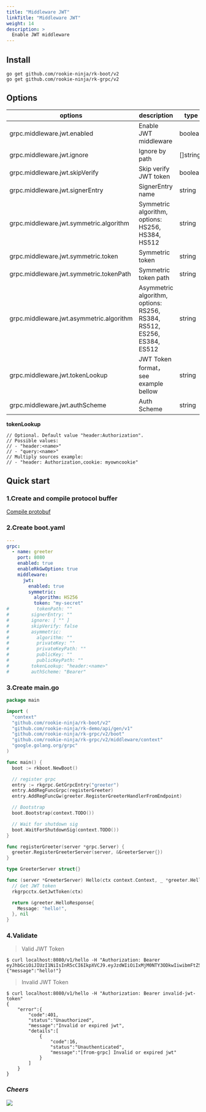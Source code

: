 ```yaml
---
title: "Middleware JWT"
linkTitle: "Middleware JWT"
weight: 14
description: >
  Enable JWT middleware
---
```


## Install
```shell script
go get github.com/rookie-ninja/rk-boot/v2
go get github.com/rookie-ninja/rk-grpc/v2
```

## Options
| options                     | description                        | type     | default                |
|----------------------------------------|--------------------------------| ------ |------------------------|
| grpc.middleware.jwt.enabled             | Enable JWT middleware                     | boolean | false                  |
| grpc.middleware.jwt.ignore  | Ignore by path                                                                       | []string | []                     |
| grpc.middleware.jwt.skipVerify           | Skip verify JWT token                                                   | boolean  | false                  |
| grpc.middleware.jwt.signerEntry         | SignerEntry name                 | string | ""                     |
| grpc.middleware.jwt.symmetric.algorithm | Symmetric algorithm, options: HS256, HS384, HS512                         | string | ""                     |
| grpc.middleware.jwt.symmetric.token     | Symmetric token                         | string | ""                     |
| grpc.middleware.jwt.symmetric.tokenPath | Symmetric token path                     | string | ""                     |
| grpc.middleware.jwt.asymmetric.algorithm| Asymmetric algorithm, options: RS256, RS384, RS512, ES256, ES384, ES512                        | string | ""                     |
| grpc.middleware.jwt.tokenLookup         | JWT Token format，see example bellow | string | "header:Authorization" |
| grpc.middleware.jwt.authScheme          | Auth Scheme                 | string | Bearer                 |

**tokenLookup**

```
// Optional. Default value "header:Authorization".
// Possible values:
// - "header:<name>"
// - "query:<name>"
// Multiply sources example:
// - "header: Authorization,cookie: myowncookie"
```

## Quick start
### 1.Create and compile protocol buffer
[Compile protobuf](/en/docs/rk-boot/user-guide/grpc/basic/buf/)

### 2.Create boot.yaml
```yaml
---
grpc:
  - name: greeter
    port: 8080
    enabled: true
    enableRkGwOption: true
    middleware:
      jwt:
        enabled: true
        symmetric:
          algorithm: HS256
          token: "my-secret"
#          tokenPath: ""
#        signerEntry: ""
#        ignore: [ "" ]
#        skipVerify: false
#        asymmetric:
#          algorithm: ""
#          privateKey: ""
#          privateKeyPath: ""
#          publicKey: ""
#          publicKeyPath: ""
#        tokenLookup: "header:<name>"
#        authScheme: "Bearer"
```

### 3.Create main.go
```go
package main

import (
  "context"
  "github.com/rookie-ninja/rk-boot/v2"
  "github.com/rookie-ninja/rk-demo/api/gen/v1"
  "github.com/rookie-ninja/rk-grpc/v2/boot"
  "github.com/rookie-ninja/rk-grpc/v2/middleware/context"
  "google.golang.org/grpc"
)

func main() {
  boot := rkboot.NewBoot()

  // register grpc
  entry := rkgrpc.GetGrpcEntry("greeter")
  entry.AddRegFuncGrpc(registerGreeter)
  entry.AddRegFuncGw(greeter.RegisterGreeterHandlerFromEndpoint)

  // Bootstrap
  boot.Bootstrap(context.TODO())

  // Wait for shutdown sig
  boot.WaitForShutdownSig(context.TODO())
}

func registerGreeter(server *grpc.Server) {
  greeter.RegisterGreeterServer(server, &GreeterServer{})
}

type GreeterServer struct{}

func (server *GreeterServer) Hello(ctx context.Context, _ *greeter.HelloRequest) (*greeter.HelloResponse, error) {
  // Get JWT token
  rkgrpcctx.GetJwtToken(ctx)

  return &greeter.HelloResponse{
    Message: "hello!",
  }, nil
}
```

### 4.Validate
> Valid JWT Token

```shell script
$ curl localhost:8080/v1/hello -H "Authorization: Bearer eyJhbGciOiJIUzI1NiIsInR5cCI6IkpXVCJ9.eyJzdWIiOiIxMjM0NTY3ODkwIiwibmFtZSI6IkpvaG4gRG9lIiwiaWF0IjoxNTE2MjM5MDIyfQ.EpM5XBzTJZ4J8AfoJEcJrjth8pfH28LWdjLo90sYb9g"
{"message":"hello!"}
```

> Invalid JWT Token

```shell script
$ curl localhost:8080/v1/hello -H "Authorization: Bearer invalid-jwt-token"
{
    "error":{
        "code":401,
        "status":"Unauthorized",
        "message":"Invalid or expired jwt",
        "details":[
            {
                "code":16,
                "status":"Unauthenticated",
                "message":"[from-grpc] Invalid or expired jwt"
            }
        ]
    }
}
```

### _**Cheers**_
![](/rk-boot/user-guide/cheers.png)